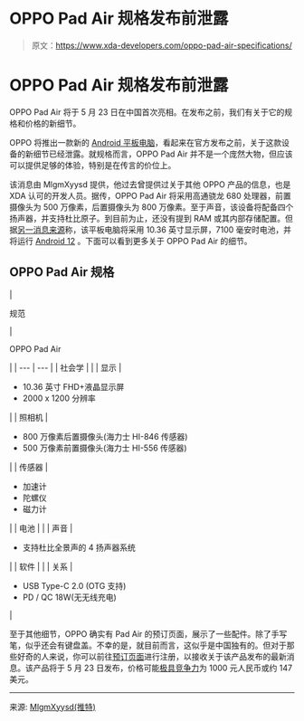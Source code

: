 # OPPO Pad Air 规格发布前泄露

> 原文：<https://www.xda-developers.com/oppo-pad-air-specifications/>

# OPPO Pad Air 规格发布前泄露

OPPO Pad Air 将于 5 月 23 日在中国首次亮相。在发布之前，我们有关于它的规格和价格的新细节。

OPPO 将推出一款新的 [Android 平板电脑](https://www.xda-developers.com/best-android-tablets/)，看起来在官方发布之前，关于这款设备的新细节已经泄露。就规格而言，OPPO Pad Air 并不是一个庞然大物，但应该可以提供足够的体验，特别是在传言的价位上。

该消息由 MlgmXyysd 提供，他过去曾提供过关于其他 OPPO 产品的信息，也是 XDA 认可的开发人员。据传，OPPO Pad Air 将采用高通骁龙 680 处理器，前置摄像头为 500 万像素，后置摄像头为 800 万像素。至于声音，该设备将配备四个扬声器，并支持杜比原子。到目前为止，还没有提到 RAM 或其内部存储配置。但据[另一消息来源](https://weibo.com/6048569942/LsH3p67PJ)称，该平板电脑将采用 10.36 英寸显示屏，7100 毫安时电池，并将运行 [Android 12](https://www.xda-developers.com/android-12/) 。下面可以看到更多关于 OPPO Pad Air 的细节。

## OPPO Pad Air 规格

| 

规范

 | 

OPPO Pad Air

 |
| --- | --- |
| 社会学 |  |
| 显示 | 

*   10.36 英寸 FHD+液晶显示屏
*   2000 x 1200 分辨率

 |
| 照相机 | 

*   800 万像素后置摄像头(海力士 HI-846 传感器)
*   500 万像素前置摄像头(海力士 HI-556 传感器)

 |
| 传感器 | 

*   加速计
*   陀螺仪
*   磁力计

 |
| 电池 |  |
| 声音 | 

*   支持杜比全景声的 4 扬声器系统

 |
| 软件 |  |
| 关系 | 

*   USB Type-C 2.0 (OTG 支持)
*   PD / QC 18W(无无线充电)

 |

至于其他细节，OPPO 确实有 Pad Air 的预订页面，展示了一些配件。除了手写笔，似乎还会有键盘盖。不幸的是，就目前而言，这似乎是中国独有的。但对于那些好奇的人来说，你可以前往[预订页面](https://www.opposhop.cn/cn/web/products/7212.html)进行注册，以接收关于该产品发布的最新消息。该产品将于 5 月 23 日发布，价格可能[极具竞争力](https://weibo.com/6048569942/LsH3p67PJ)为 1000 元人民币或约 147 美元。

* * *

来源: [MlgmXyysd(推特)](https://twitter.com/realMlgmXyysd/status/1525442972958937089)